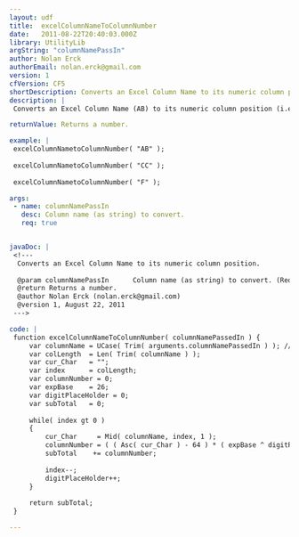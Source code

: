 ```yaml
---
layout: udf
title:  excelColumnNameToColumnNumber
date:   2011-08-22T20:40:03.000Z
library: UtilityLib
argString: "columnNamePassIn"
author: Nolan Erck
authorEmail: nolan.erck@gmail.com
version: 1
cfVersion: CF5
shortDescription: Converts an Excel Column Name to its numeric column position.
description: |
 Converts an Excel Column Name (AB) to its numeric column position (i.e. 28). Assumes column numbers are indexed starting from 1 (1=A,2=B,...)

returnValue: Returns a number.

example: |
 excelColumnNametoColumnNumber( "AB" );
 
 excelColumnNametoColumnNumber( "CC" );
 
 excelColumnNametoColumnNumber( "F" );

args:
 - name: columnNamePassIn
   desc: Column name (as string) to convert.
   req: true


javaDoc: |
 <!---
  Converts an Excel Column Name to its numeric column position.
  
  @param columnNamePassIn      Column name (as string) to convert. (Required)
  @return Returns a number. 
  @author Nolan Erck (nolan.erck@gmail.com) 
  @version 1, August 22, 2011 
 --->

code: |
 function excelColumnNameToColumnNumber( columnNamePassedIn ) {
     var columnName = UCase( Trim( arguments.columnNamePassedIn ) ); // clean up our data a bit to make some ASCII math easier...
     var colLength  = Len( Trim( columnName ) );
     var cur_Char   = "";
     var index      = colLength;
     var columnNumber = 0;
     var expBase    = 26;
     var digitPlaceHolder = 0;
     var subTotal   = 0;
 
     while( index gt 0 )
     {
         cur_Char     = Mid( columnName, index, 1 );
         columnNumber = ( ( Asc( cur_Char ) - 64 ) * ( expBase ^ digitPlaceHolder ) );
         subTotal    += columnNumber;
 
         index--;        
         digitPlaceHolder++;
     }
 
     return subTotal;
 }

---
```


